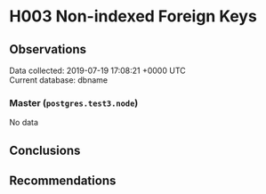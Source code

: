 # H003 Non-indexed Foreign Keys #

## Observations ##
Data collected: 2019-07-19 17:08:21 +0000 UTC  
Current database: dbname  

### Master (`postgres.test3.node`) ###


No data


## Conclusions ##


## Recommendations ##

